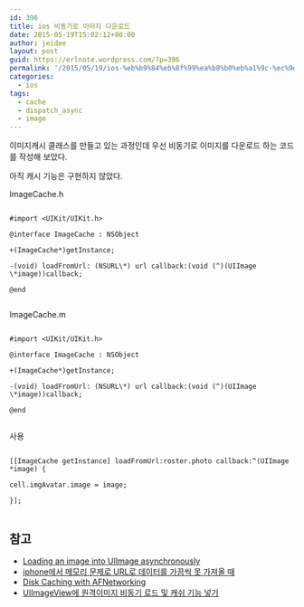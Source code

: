 ```yaml
---
id: 396
title: ios 비동기로 이미지 다운로드
date: 2015-05-19T15:02:12+00:00
author: jeidee
layout: post
guid: https://erlnote.wordpress.com/?p=396
permalink: '/2015/05/19/ios-%eb%b9%84%eb%8f%99%ea%b8%b0%eb%a1%9c-%ec%9d%b4%eb%af%b8%ec%a7%80-%eb%8b%a4%ec%9a%b4%eb%a1%9c%eb%93%9c/'
categories:
  - ios
tags:
  - cache
  - dispatch_async
  - image
---
```

이미지캐시 클래스를 만들고 있는 과정인데 우선 비동기로 이미지를 다운로드 하는 코드를 작성해 보았다.
  
아직 캐시 기능은 구현하지 않았다.

ImageCache.h

```objc
  
#import <UIKit/UIKit.h>

@interface ImageCache : NSObject

+(ImageCache*)getInstance;

-(void) loadFromUrl: (NSURL\*) url callback:(void (^)(UIImage \*image))callback;

@end
  
```

ImageCache.m

```objc
  
#import <UIKit/UIKit.h>

@interface ImageCache : NSObject

+(ImageCache*)getInstance;

-(void) loadFromUrl: (NSURL\*) url callback:(void (^)(UIImage \*image))callback;

@end
  
```

사용

```objc
      
[[ImageCache getInstance] loadFromUrl:roster.photo callback:^(UIImage *image) {
          
cell.imgAvatar.image = image;
      
}];
  
```

## 참고

  * [Loading an image into UIImage asynchronously](http://stackoverflow.com/questions/9786018/loading-an-image-into-uiimage-asynchronously)
  * [iphone에서 메모리 문제로 URL로 데이터를 가끔씩 못 가져올 때](http://egloos.zum.com/tiger5net/v/5710279)
  * [Disk Caching with AFNetworking](http://nicemohawk.com/blog/2014/03/disk-caching-with-afnetworking/)
  * [UIImageView에 원격이미지 비동기 로드 및 캐쉬 기능 넣기](http://jidolstar.tistory.com/723)